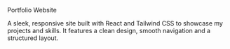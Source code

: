 Portfolio Website

A sleek, responsive site built with React and Tailwind CSS to showcase my projects and skills. It features a clean design, smooth navigation and a structured layout.
